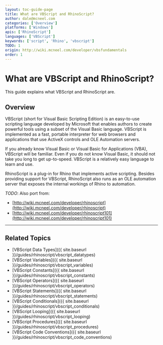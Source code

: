 ```yaml
---
layout: toc-guide-page
title: What are VBScript and RhinoScript?
author: dale@mcneel.com
categories: ['Overview']
platforms: ['Windows']
apis: ['RhinoScript']
languages: ['VBScript']
keywords: ['script', 'Rhino', 'vbscript']
TODO: 1
origin: http://wiki.mcneel.com/developer/vbsfundamentals
order: 1
---
```


# What are VBScript and RhinoScript?

This guide explains what VBScript and RhinoScript are.

## Overview

VBScript (short for Visual Basic Scripting Edition) is an easy-to-use scripting language developed by Microsoft that enables authors to create powerful tools using a subset of the Visual Basic language. VBScript is implemented as a fast, portable interpreter for web browsers and applications that use ActiveX controls and OLE Automation servers.

If you already know Visual Basic or Visual Basic for Applications (VBA), VBScript will be familiar. Even if you do not know Visual Basic, it should not take you long to get up-to-speed. VBScript is a relatively easy language to learn and use.

RhinoScript is a plug-in for Rhino that implements active scripting. Besides providing support for VBScript, RhinoScript also runs as an OLE automation server that exposes the internal workings of Rhino to automation.

*TODO*: Also port from:

- [http://wiki.mcneel.com/developer/rhinoscript](http://wiki.mcneel.com/developer/rhinoscript)
- [http://wiki.mcneel.com/developer/rhinoscript101](http://wiki.mcneel.com/developer/rhinoscript101)

---

## Related Topics

- [VBScript Data Types]({{ site.baseurl }}/guides/rhinoscript/vbscript_datatypes)
- [VBScript Variables]({{ site.baseurl }}/guides/rhinoscript/vbscript_variables)
- [VBScript Constants]({{ site.baseurl }}/guides/rhinoscript/vbscript_constants)
- [VBScript Operators]({{ site.baseurl }}/guides/rhinoscript/vbscript_operators)
- [VBScript Statements]({{ site.baseurl }}/guides/rhinoscript/vbscript_statements)
- [VBScript Conditionals]({{ site.baseurl }}/guides/rhinoscript/vbscript_conditionals)
- [VBScript Looping]({{ site.baseurl }}/guides/rhinoscript/vbscript_looping)
- [VBScript Procedures]({{ site.baseurl }}/guides/rhinoscript/vbscript_procedures)
- [VBScript Code Conventions]({{ site.baseurl }}/guides/rhinoscript/vbscript_code_conventions)
